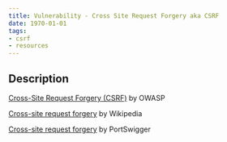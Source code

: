 ```yaml
---
title: Vulnerability - Cross Site Request Forgery aka CSRF
date: 1970-01-01
tags:
- csrf
- resources
---
```


## Description
[Cross-Site Request Forgery (CSRF)](https://www.owasp.org/index.php/Cross-Site_Request_Forgery_(CSRF)) by OWASP  

[Cross-site request forgery](https://en.wikipedia.org/wiki/Cross-site_request_forgery) by Wikipedia  

[Cross-site request forgery](https://portswigger.net/knowledgebase/Issues/details/00200700_crosssiterequestforgery) by PortSwigger  
